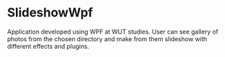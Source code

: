 # SlideshowWpf
Application developed using WPF at WUT studies. User can see gallery of photos from the chosen directory and make from them slideshow with different effects and plugins.
